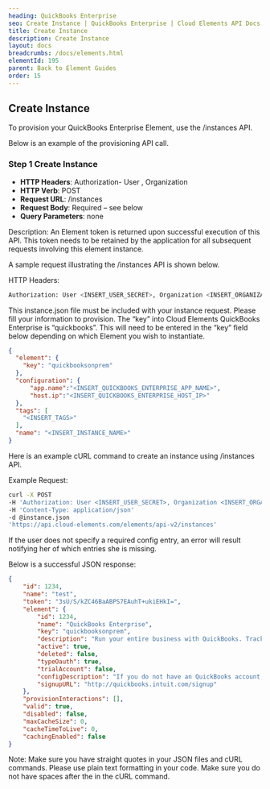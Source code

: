 ```yaml
---
heading: QuickBooks Enterprise
seo: Create Instance | QuickBooks Enterprise | Cloud Elements API Docs
title: Create Instance
description: Create Instance
layout: docs
breadcrumbs: /docs/elements.html
elementId: 195
parent: Back to Element Guides
order: 15
---
```


## Create Instance

To provision your QuickBooks Enterprise Element, use the /instances API.

Below is an example of the provisioning API call.

### Step 1 Create Instance

* __HTTP Headers__: Authorization- User <user secret>, Organization <organization secret>
* __HTTP Verb__: POST
* __Request URL__: /instances
* __Request Body__: Required – see below
* __Query Parameters__: none

Description: An Element token is returned upon successful execution of this API. This token needs to be retained by the application for all subsequent requests involving this element instance.

A sample request illustrating the /instances API is shown below.

HTTP Headers:

```bash
Authorization: User <INSERT_USER_SECRET>, Organization <INSERT_ORGANIZATION_SECRET>

```
This instance.json file must be included with your instance request.  Please fill your information to provision.  The “key” into Cloud Elements QuickBooks Enterprise is “quickbooks”.  This will need to be entered in the “key” field below depending on which Element you wish to instantiate.

```json
{
  "element": {
    "key": "quickbooksonprem"
  },
  "configuration": {
      "app.name":"<INSERT_QUICKBOOKS_ENTERPRISE_APP_NAME>",
	  "host.ip":"<INSERT_QUICKBOOKS_ENTERPRISE_HOST_IP>"
  },
  "tags": [
    "<INSERT_TAGS>"
  ],
  "name": "<INSERT_INSTANCE_NAME>"
}
```

Here is an example cURL command to create an instance using /instances API.

Example Request:

```bash
curl -X POST
-H 'Authorization: User <INSERT_USER_SECRET>, Organization <INSERT_ORGANIZATION_SECRET>'
-H 'Content-Type: application/json'
-d @instance.json
'https://api.cloud-elements.com/elements/api-v2/instances'
```

If the user does not specify a required config entry, an error will result notifying her of which entries she is missing.

Below is a successful JSON response:

```json
{
    "id": 1234,
    "name": "test",
    "token": "3sU/S/kZC46BaABPS7EAuhT+ukiEHkI=",
    "element": {
        "id": 1234,
        "name": "QuickBooks Enterprise",
        "key": "quickbooksonprem",
        "description": "Run your entire business with QuickBooks. Track your sales and expenses, get paid faster, and even run payroll with it.",
        "active": true,
        "deleted": false,
        "typeOauth": true,
        "trialAccount": false,
        "configDescription": "If you do not have an QuickBooks account, you can create one at QuickBooks Signup",
        "signupURL": "http://quickbooks.intuit.com/signup"
    },
    "provisionInteractions": [],
    "valid": true,
    "disabled": false,
    "maxCacheSize": 0,
    "cacheTimeToLive": 0,
    "cachingEnabled": false
}
```

Note:  Make sure you have straight quotes in your JSON files and cURL commands.  Please use plain text formatting in your code.  Make sure you do not have spaces after the in the cURL command.
